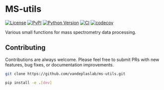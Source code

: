 # MS-utils

[![License](https://img.shields.io/pypi/l/spec_utils.svg?color=green)](https://github.com/vandeplaslab/ms-utils/raw/main/LICENSE)
[![PyPI](https://img.shields.io/pypi/v/ms-utils.svg?color=green)](https://pypi.org/project/ms-utils)
[![Python Version](https://img.shields.io/pypi/pyversions/ms-utils.svg?color=green)](https://python.org)
[![CI](https://github.com/vandeplaslab/ms-utils/actions/workflows/ci.yml/badge.svg)](https://github.com/vandeplaslab/ms-utils/actions/workflows/ci.yml)
[![codecov](https://codecov.io/gh/vandeplaslab/ms-utils/branch/main/graph/badge.svg)](https://codecov.io/gh/vandeplaslab/ms-utils)


Various small functions for mass spectrometry data processing.

## Contributing

Contributions are always welcome. Please feel free to submit PRs with new features, bug fixes, or documentation improvements.

```bash
git clone https://github.com/vandeplaslab/ms-utils.git

pip install -e .[dev]
```